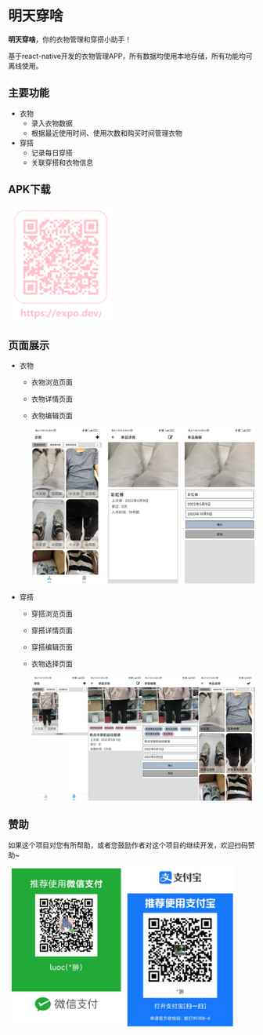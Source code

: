 # 明天穿啥

**明天穿啥**，你的衣物管理和穿搭小助手！

基于react-native开发的衣物管理APP，所有数据均使用本地存储，所有功能均可离线使用。

## 主要功能

- 衣物
  - 录入衣物数据
  - 根据最近使用时间、使用次数和购买时间管理衣物
- 穿搭
  - 记录每日穿搭
  - 关联穿搭和衣物信息

## APK下载

![image-20220511194549689](etc/README/image-20220511194549689.png)

## 页面展示

- 衣物
  - 衣物浏览页面

  - 衣物详情页面

  - 衣物编辑页面

    ![image-20220511194954174](etc/README/image-20220511194954174-2.png)

- 穿搭

  - 穿搭浏览页面

  - 穿搭详情页面

  - 穿搭编辑页面

  - 衣物选择页面

    ![image-20220511195013644](etc/README/image-20220511195013644-2.png)

    

## 赞助

如果这个项目对您有所帮助，或者您鼓励作者对这个项目的继续开发，欢迎扫码赞助~

![image-20220511194831669](etc/README/image-20220511194831669.png)



